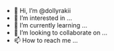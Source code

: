 - 👋 Hi, I’m @dollyrakii
- 👀 I’m interested in ...
- 🌱 I’m currently learning ...
- 💞️ I’m looking to collaborate on ...
- 📫 How to reach me ...

<!---
dollyrakii/dollyrakii is a ✨ special ✨ repository because its `README.md` (this file) appears on your GitHub profile.
You can click the Preview link to take a look at your changes.
--->
